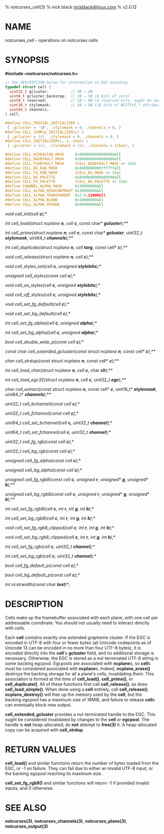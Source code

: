 % notcurses_cell(3)
% nick black <nickblack@linux.com>
% v2.0.12

# NAME

notcurses_cell - operations on notcurses cells

# SYNOPSIS

**#include <notcurses/notcurses.h>**

```c
// See DESCRIPTION below for information on EGC encoding
typedef struct cell {
  uint32_t gcluster;          // 4B → 4B
  uint8_t gcluster_backstop;  // 1B → 5B (8 bits of zero)
  uint8_t reserved;           // 1B → 6B (8 reserved bits, ought be zero)
  uint16_t stylemask;         // 2B → 8B (16 bits of NCSTYLE_* attributes)
  uint64_t channels;
} cell;

#define CELL_TRIVIAL_INITIALIZER \
 { .gcluster = '\0', .stylemask = 0, .channels = 0, }
#define CELL_SIMPLE_INITIALIZER(c) \
 { .gcluster = (c), .stylemask = 0, .channels = 0, }
#define CELL_INITIALIZER(c, s, chan) \
 { .gcluster = (c), .stylemask = (s), .channels = (chan), }

#define CELL_WIDEASIAN_MASK     0x8000000080000000ull
#define CELL_BGDEFAULT_MASK     0x0000000040000000ull
#define CELL_FGDEFAULT_MASK     (CELL_BGDEFAULT_MASK << 32u)
#define CELL_BG_RGB_MASK        0x0000000000ffffffull
#define CELL_FG_RGB_MASK        (CELL_BG_MASK << 32u)
#define CELL_BG_PALETTE         0x0000000008000000ull
#define CELL_FG_PALETTE         (CELL_BG_PALETTE << 32u)
#define CHANNEL_ALPHA_MASK      0x30000000ull
#define CELL_ALPHA_HIGHCONTRAST 0x30000000ull
#define CELL_ALPHA_TRANSPARENT  0x2.0.12000ull
#define CELL_ALPHA_BLEND        0x10000000ull
#define CELL_ALPHA_OPAQUE       0x00000000ull
```

**void cell_init(cell* ***c***);**

**int cell_load(struct ncplane* ***n***, cell* ***c***, const char* ***gcluster***);**

**int cell_prime(struct ncplane* ***n***, cell* ***c***, const char* ***gcluster***,
                 uint32_t ***stylemask***, uint64_t ***channels***);**

**int cell_duplicate(struct ncplane* ***n***, cell* ***targ***, const cell* ***c***);**

**void cell_release(struct ncplane* ***n***, cell* ***c***);**

**void cell_styles_set(cell* ***c***, unsigned ***stylebits***);**

**unsigned cell_styles(const cell* ***c***);**

**void cell_on_styles(cell* ***c***, unsigned ***stylebits***);**

**void cell_off_styles(cell* ***c***, unsigned ***stylebits***);**

**void cell_set_fg_default(cell* ***c***);**

**void cell_set_bg_default(cell* ***c***);**

**int cell_set_fg_alpha(cell* ***c***, unsigned ***alpha***);**

**int cell_set_bg_alpha(cell* ***c***, unsigned ***alpha***);**

**bool cell_double_wide_p(const cell* ***c***);**

**const char* cell_extended_gcluster(const struct ncplane* ***n***, const cell* ***c***);**

**char* cell_strdup(const struct ncplane* ***n***, const cell* ***c***);**

**int cell_load_char(struct ncplane* ***n***, cell* ***c***, char ***ch***);**

**int cell_load_egc32(struct ncplane* ***n***, cell* ***c***, uint32_t ***egc***);**

**char* cell_extract(const struct ncplane* ***n***, const cell* ***c***, uint16_t* ***stylemask***, uint64_t* ***channels***);**

**uint32_t cell_bchannel(const cell* ***c***);**

**uint32_t cell_fchannel(const cell* ***c***);**

**uint64_t cell_set_bchannel(cell* ***c***, uint32_t ***channel***);**

**uint64_t cell_set_fchannel(cell* ***c***, uint32_t ***channel***);**

**uint32_t cell_fg_rgb(const cell* ***c***);**

**uint32_t cell_bg_rgb(const cell* ***c***);**

**unsigned cell_fg_alpha(const cell* ***c***);**

**unsigned cell_bg_alpha(const cell* ***c***);**

**unsigned cell_fg_rgb8(const cell* ***c***, unsigned* ***r***, unsigned* ***g***, unsigned* ***b***);**

**unsigned cell_bg_rgb8(const cell* ***c***, unsigned* ***r***, unsigned* ***g***, unsigned* ***b***);**

**int cell_set_fg_rgb8(cell* ***c***, int ***r***, int ***g***, int ***b***);**

**int cell_set_bg_rgb8(cell* ***c***, int ***r***, int ***g***, int ***b***);**

**void cell_set_fg_rgb8_clipped(cell* ***c***, int ***r***, int ***g***, int ***b***);**

**void cell_set_bg_rgb8_clipped(cell* ***c***, int ***r***, int ***g***, int ***b***);**

**int cell_set_fg_rgb(cell* ***c***, uint32_t ***channel***);**

**int cell_set_bg_rgb(cell* ***c***, uint32_t ***channel***);**

**bool cell_fg_default_p(const cell* ***c***);**

**bool cell_bg_default_p(const cell* ***c***);**

**int ncstrwidth(const char* ***text***)**;

# DESCRIPTION

Cells make up the framebuffer associated with each plane, with one cell per
addressable coordinate. You should not usually need to interact directly
with cells.

Each **cell** contains exactly one extended grapheme cluster. If the EGC
is encoded in UTF-8 with four or fewer bytes (all Unicode codepoints as of
Unicode 13 can be encoded in no more than four UTF-8 bytes), it is encoded
directly into the **cell**'s **gcluster** field, and no additional storage
is necessary. Otherwise, the EGC is stored as a nul-terminated UTF-8 string in
some backing egcpool. Egcpools are associated with **ncplane**s, so **cell**s
must be considered associated with **ncplane**s. Indeed, **ncplane_erase()**
destroys the backing storage for all a plane's cells, invalidating them. This
association is formed at the time of **cell_load()**, **cell_prime()**, or
**cell_duplicate()**. All of these functions first call **cell_release()**, as
does **cell_load_simple()**. When done using a **cell** entirely, call
**cell_release()**. **ncplane_destroy()** will free up the memory used by the
**cell**, but the backing egcpool has a maximum size of 16MiB, and failure to
release **cell**s can eventually block new output.

**cell_extended_gcluster** provides a nul-terminated handle to the EGC. This
ought be considered invalidated by changes to the **cell** or **egcpool**.
The handle is **not** heap-allocated; do **not** attempt to **free(3)** it.
A heap-allocated copy can be acquired with **cell_strdup**.

# RETURN VALUES

**cell_load()** and similar functions return the number of bytes loaded from the
EGC, or -1 on failure. They can fail due to either an invalid UTF-8 input, or the
backing egcpool reaching its maximum size.

**cell_set_fg_rgb8()** and similar functions will return -1 if provided invalid
inputs, and 0 otherwise.

# SEE ALSO

**notcurses(3)**,
**notcurses_channels(3)**,
**notcurses_plane(3)**,
**notcurses_output(3)**
